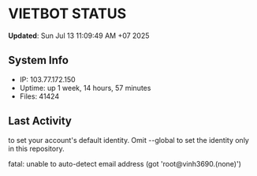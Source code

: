 # VIETBOT STATUS
**Updated**: Sun Jul 13 11:09:49 AM +07 2025

## System Info
- IP: 103.77.172.150
- Uptime: up 1 week, 14 hours, 57 minutes
- Files: 41424

## Last Activity

to set your account's default identity.
Omit --global to set the identity only in this repository.

fatal: unable to auto-detect email address (got 'root@vinh3690.(none)')
